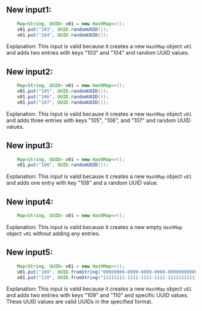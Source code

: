 ## New input1:
```java
    Map<String, UUID> v01 = new HashMap<>();
    v01.put("103", UUID.randomUUID());
    v01.put("104", UUID.randomUUID());
```
Explanation: This input is valid because it creates a new `HashMap` object `v01` and adds two entries with keys "103" and "104" and random UUID values.

## New input2:
```java
    Map<String, UUID> v01 = new HashMap<>();
    v01.put("105", UUID.randomUUID());
    v01.put("106", UUID.randomUUID());
    v01.put("107", UUID.randomUUID());
```
Explanation: This input is valid because it creates a new `HashMap` object `v01` and adds three entries with keys "105", "106", and "107" and random UUID values.

## New input3:
```java
    Map<String, UUID> v01 = new HashMap<>();
    v01.put("108", UUID.randomUUID());
```
Explanation: This input is valid because it creates a new `HashMap` object `v01` and adds one entry with key "108" and a random UUID value.

## New input4:
```java
    Map<String, UUID> v01 = new HashMap<>();
```
Explanation: This input is valid because it creates a new empty `HashMap` object `v01` without adding any entries.

## New input5:
```java
    Map<String, UUID> v01 = new HashMap<>();
    v01.put("109", UUID.fromString("00000000-0000-0000-0000-000000000000"));
    v01.put("110", UUID.fromString("11111111-1111-1111-1111-111111111111"));
```
Explanation: This input is valid because it creates a new `HashMap` object `v01` and adds two entries with keys "109" and "110" and specific UUID values. These UUID values are valid UUIDs in the specified format.
